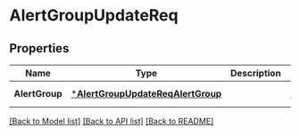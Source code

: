 # AlertGroupUpdateReq

## Properties
Name | Type | Description | Notes
------------ | ------------- | ------------- | -------------
**AlertGroup** | [***AlertGroupUpdateReqAlertGroup**](AlertGroupUpdateReq_AlertGroup.md) |  | [default to null]

[[Back to Model list]](../README.md#documentation-for-models) [[Back to API list]](../README.md#documentation-for-api-endpoints) [[Back to README]](../README.md)


